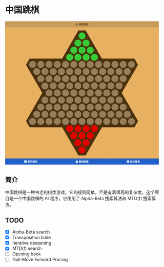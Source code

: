 # 中国跳棋

![中国跳棋](misc/screenshot.png)

## 简介

中国跳棋是一种古老的棋类游戏，它的规则简单，但是有着很高的复杂度。这个项目是一个中国跳棋的 AI 程序，它使用了 Alpha-Beta 搜索算法和 MTD(f) 搜索算法。

## TODO

- [x] Alpha-Beta search
- [x] Transposition table
- [x] Iterative deepening
- [x] MTD(f) search
- [ ] Opening book
- [ ] Null-Move Forward Pruning
